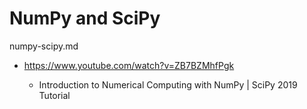 # NumPy and SciPy

numpy-scipy.md

*   https://www.youtube.com/watch?v=ZB7BZMhfPgk

    *   Introduction to Numerical Computing with NumPy | SciPy 2019 Tutorial

